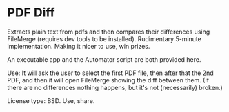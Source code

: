 PDF Diff
===========

Extracts plain text from pdfs and then compares their differences using FileMerge (requires dev tools to be installed). Rudimentary 5-minute implementation. Making it nicer to use, win prizes.

An executable app and the Automator script are both provided here.

Use: It will ask the user to select the first PDF file, then after that the 2nd PDF, and then it will open FileMerge showing the diff between them. (If there are no differences nothing happens, but it's not (necessarily) broken.)

License type: BSD. Use, share.
